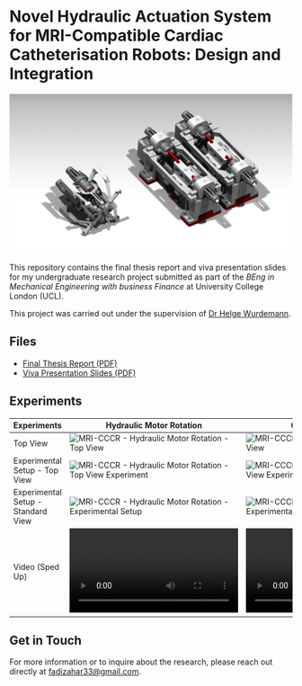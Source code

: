 # **Novel Hydraulic Actuation System for MRI-Compatible Cardiac Catheterisation Robots:** Design and Integration

![MRI-CCCR - Rendering 1](<assets/MRI-CCCR - Rendering 1.png>)

This repository contains the final thesis report and viva presentation slides for my undergraduate research project submitted as part of the *BEng in Mechanical Engineering with business Finance* at University College London (UCL). 

This project was carried out under the supervision of [Dr Helge Wurdemann](https://helge-wurdemann.com/).

## Files
- [Final Thesis Report (PDF)](<assets/MECH0020_Final Report_18066190_Zahar_Fadi.pdf>)
- [Viva Presentation Slides (PDF)](<assets/MECH0020_Final Presentation_18066190_Zahar_Fadi (Latex).pdf>)


## Experiments

| Experiments | Hydraulic Motor Rotation | Catheter Translation |
|-------|--------------|-----------|
| Top View | ![MRI-CCCR - Hydraulic Motor Rotation - Top View](<assets/MRI-CCCR - Hydraulic Motor Rotation - Top View.png>) | ![MRI-CCCR - Catheter Translation - Top View](<assets/MRI-CCCR - Catheter Translation - Top View.png>) |
| Experimental Setup - Top View | ![MRI-CCCR - Hydraulic Motor Rotation - Top View Experiment](<assets/MRI-CCCR - Hydraulic Motor Rotation - Top View Experiment.png>) | ![MRI-CCCR - Catheter Translation - Top View Experiment](<assets/MRI-CCCR - Catheter Translation - Top View Experiment.png>) |
| Experimental Setup - Standard View | ![MRI-CCCR - Hydraulic Motor Rotation - Experimental Setup](<assets/MRI-CCCR - Hydraulic Motor Rotation - Experimental Setup.png>) | ![MRI-CCCR - Catheter Translation - Experimental Setup](<assets/MRI-CCCR - Catheter Translation - Experimental Setup.png>) |
| Video (Sped Up) | ![MRI-CCCR - Hydraulic Motor Rotation - Video_spedup](<assets/MRI-CCCR - Hydraulic Motor Rotation - Video_spedup.mp4>) | ![MRI-CCCR - Catheter Translation - Video_spedup](<assets/MRI-CCCR - Catheter Translation - Video_spedup.mp4>) |


## Get in Touch

For more information or to inquire about the research, please reach out directly at fadizahar33@gmail.com.

